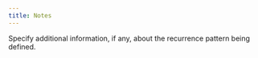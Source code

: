```yaml
---
title: Notes
---
```



Specify additional information, if any, about the recurrence pattern  being defined.
